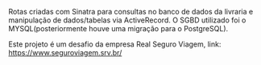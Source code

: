 Rotas criadas com Sinatra para consultas no banco de dados da livraria e manipulação de dados/tabelas via ActiveRecord. O SGBD utilizado foi o MYSQL(posteriormente houve uma migração para o PostgreSQL). 

Este projeto é um desafio da empresa Real Seguro Viagem, link: https://www.seguroviagem.srv.br/


